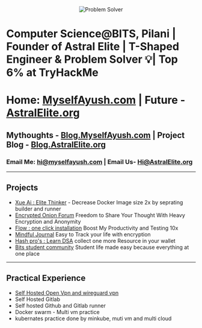 <div align="center">
  <img src="https://readme-typing-svg.demolab.com?font=Iosevka&weight=700&size=40&pause=0&color=2F81F7&center=true&vCenter=true&width=600&lines=Problem+Solver" alt="Problem Solver" />
</div>

# Computer Science@BITS, Pilani  | Founder of Astral Elite |  T-Shaped Engineer & Problem Solver 💡| Top 6% at TryHackMe

#  Home: [MyselfAyush.com](https://myselfayush.com)  | Future - [AstralElite.org](https://AstralElite.org) </br>
## Mythoughts - [Blog.MyselfAyush.com](https://blogmyselfayush.com) | Project Blog - [Blog.AstralElite.org](https://blog.AstralElite.org)
### Email Me: hi@myselfayush.com                         | Email Us- Hi@AstralElite.org                   
---
## Projects
 - [Xue Ai : Elite Thinker](https://xue.AstralElite.org) - Decrease Docker Image size 2x by seprating builder and runner</br>
 - [Encrypted Onion Forum](https://github.com/AstralElite-open-source/Encrypted-onion-forum) Freedom to Share Your Thought With Heavy Encryption and Anonymity </br>
 - [Flow : one click installation](https://Flow.AstralElite.org) Boost My Productivity and Testing 10x </br>
 - [Mindful Journal](https://journal.AstralElite.org) Easy to Track your life with encryption</br>
- [Hash pro's : Learn DSA](https://hashpros.AstralElite.org) collect one more Resource in your wallet </br>
 - [Bits student community](https://bits.AstralElite.org) Student life made easy because everything at one place</br>
---
## Practical Experience
- [Self Hosted Open Vpn and wireguard vpn](https://blog.myselfayush.com)
- Self Hosted Gitlab 
- Self hosted Github and Gitlab runner
- Docker swarm - Multi vm practice
- kubernates practice done by minkube, muti vm  and multi cloud
